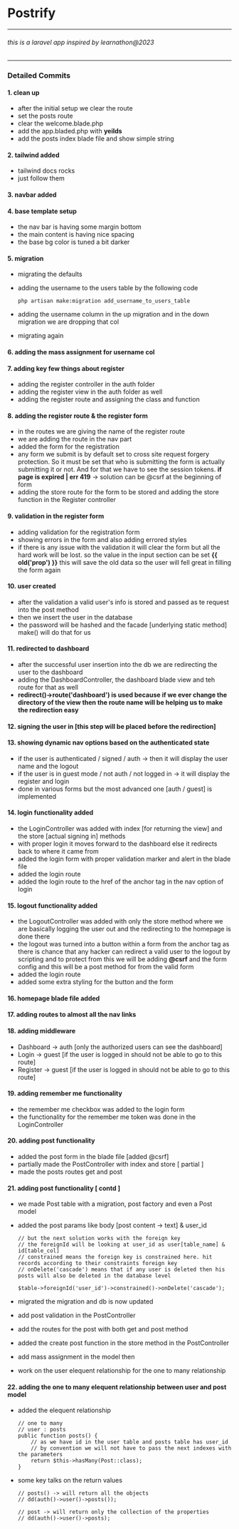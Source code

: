 # Postrify

---

<h6>this is a laravel app inspired by learnathon@2023</h6>

---

### Detailed Commits

#### 1. clean up

-   after the initial setup we clear the route
-   set the posts route
-   clear the welcome.blade.php
-   add the app.bladed.php with **yeilds**
-   add the posts index blade file and show simple string

#### 2. tailwind added

-   tailwind docs rocks
-   just follow them

#### 3. navbar added

#### 4. base template setup

-   the nav bar is having some margin bottom
-   the main content is having nice spacing
-   the base bg color is tuned a bit darker

#### 5. migration

-   migrating the defaults
-   adding the username to the users table by the following code

        php artisan make:migration add_username_to_users_table

-   adding the username column in the up migration and in the down migration we are dropping that col
-   migrating again

#### 6. adding the mass assignment for username col

#### 7. adding key few things about register

-   adding the register controller in the auth folder
-   adding the register view in the auth folder as well
-   adding the register route and assigning the class and function

#### 8. adding the register route & the register form

-   in the routes we are giving the name of the register route
-   we are adding the route in the nav part
-   added the form for the registration
-   any form we submit is by default set to cross site request forgery protection. So it must be set that who is submitting the form is actually submitting it or not. And for that we have to see the session tokens. **if page is expired | err 419** -> solution can be @csrf at the beginning of form
-   adding the store route for the form to be stored and adding the store function in the Register controller

#### 9. validation in the register form

-   adding validation for the registration form
-   showing errors in the form and also adding errored styles
-   if there is any issue with the validation it will clear the form but all the hard work will be lost. so the value in the input section can be set **{{ old('prop') }}** this will save the old data so the user will fell great in filling the form again

#### 10. user created

-   after the validation a valid user's info is stored and passed as te request into the post method
-   then we insert the user in the database
-   the password will be hashed and the facade [underlying static method] make() will do that for us

#### 11. redirected to dashboard

-   after the successful user insertion into the db we are redirecting the user to the dashboard
-   adding the DashboardController, the dashboard blade view and teh route for that as well
-   **redirect()->route('dashboard') is used because if we ever change the directory of the view then the route name will be helping us to make the redirection easy**

#### 12. signing the user in [this step will be placed before the redirection]

#### 13. showing dynamic nav options based on the authenticated state

-   if the user is authenticated / signed / auth -> then it will display the user name and the logout
-   if the user is in guest mode / not auth / not logged in -> it will display the register and login
-   done in various forms but the most advanced one [auth / guest] is implemented

#### 14. login functionality added

-   the LoginController was added with index [for returning the view] and the store [actual signing in] methods
-   with proper login it moves forward to the dashboard else it redirects back to where it came from
-   added the login form with proper validation marker and alert in the blade file
-   added the login route
-   added the login route to the href of the anchor tag in the nav option of login

#### 15. logout functionality added

-   the LogoutController was added with only the store method where we are basically logging the user out and the redirecting to the homepage is done there
-   the logout was turned into a button within a form from the anchor tag as there is chance that any hacker can redirect a valid user to the logout by scripting and to protect from this we will be adding **@csrf** and the form config and this will be a post method for from the valid form
-   added the login route
-   added some extra styling for the button and the form

#### 16. homepage blade file added

#### 17. adding routes to almost all the nav links

#### 18. adding middleware

-   Dashboard -> auth [only the authorized users can see the dashboard]
-   Login -> guest [if the user is logged in should not be able to go to this route]
-   Register -> guest [if the user is logged in should not be able to go to this route]

#### 19. adding remember me functionality

-   the remember me checkbox was added to the login form
-   the functionality for the remember me token was done in the LoginController

#### 20. adding post functionality

-   added the post form in the blade file [added @csrf]
-   partially made the PostController with index and store [ partial ]
-   made the posts routes get and post

#### 21. adding post functionality [ contd ]

-   we made Post table with a migration, post factory and even a Post model
-   added the post params like body [post content -> text] & user_id

        // but the next solution works with the foreign key
        // the foreignId will be looking at user_id as user[table_name] & id[table_col]
        // constrained means the foreign key is constrained here. hit records according to their constraints foreign key
        // onDelete('cascade') means that if any user is deleted then his posts will also be deleted in the database level

        $table->foreignId('user_id')->constrained()->onDelete('cascade');

-   migrated the migration and db is now updated
-   add post validation in the PostController
-   add the routes for the post with both get and post method
-   added the create post function in the store method in the PostController
-   add mass assignment in the model then
-   work on the user elequent relationship for the one to many relationship

#### 22. adding the one to many elequent relationship between user and post model

-   added the elequent relationship

        // one to many
        // user : posts
        public function posts() {
            // as we have id in the user table and posts table has user_id
            // by convention we will not have to pass the next indexes with the parameters
            return $this->hasMany(Post::class);
        }

-   some key talks on the return values

        // posts() -> will return all the objects
        // dd(auth()->user()->posts());

        // post -> will return only the collection of the properties
        // dd(auth()->user()->posts);
